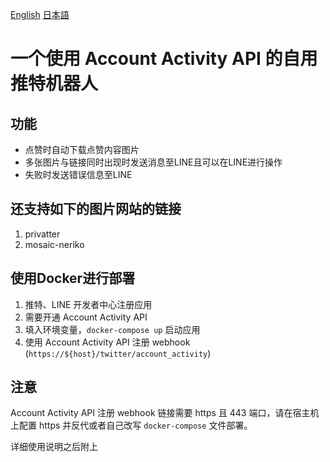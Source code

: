 [English](readme/readme_en.md)
[日本語](readme/readme_jp.md)

# 一个使用 Account Activity API 的自用推特机器人

## 功能
- 点赞时自动下载点赞内容图片
- 多张图片与链接同时出现时发送消息至LINE且可以在LINE进行操作
- 失败时发送错误信息至LINE

## 还支持如下的图片网站的链接
1. privatter
2. mosaic-neriko

## 使用Docker进行部署
1. 推特、LINE 开发者中心注册应用
2. 需要开通 Account Activity API
3. 填入环境变量，`docker-compose up` 启动应用
4. 使用 Account Activity API 注册 webhook (`https://${host}/twitter/account_activity`)

## 注意
Account Activity API 注册 webhook 链接需要 https 且 443 端口，请在宿主机上配置 https 并反代或者自己改写 `docker-compose` 文件部署。

详细使用说明之后附上